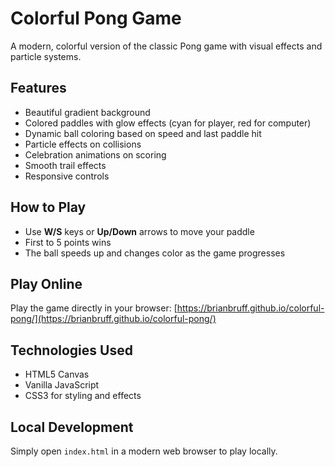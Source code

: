 # Colorful Pong Game

A modern, colorful version of the classic Pong game with visual effects and particle systems.

## Features

- Beautiful gradient background
- Colored paddles with glow effects (cyan for player, red for computer)
- Dynamic ball coloring based on speed and last paddle hit
- Particle effects on collisions
- Celebration animations on scoring
- Smooth trail effects
- Responsive controls

## How to Play

- Use **W/S** keys or **Up/Down** arrows to move your paddle
- First to 5 points wins
- The ball speeds up and changes color as the game progresses

## Play Online

Play the game directly in your browser: [https://brianbruff.github.io/colorful-pong/](https://brianbruff.github.io/colorful-pong/)

## Technologies Used

- HTML5 Canvas
- Vanilla JavaScript
- CSS3 for styling and effects

## Local Development

Simply open `index.html` in a modern web browser to play locally.